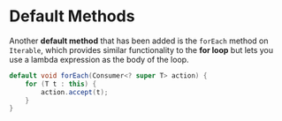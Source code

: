 # Default Methods

Another **default method** that has been added is the `forEach` method on `Iterable`, which provides similar functionality to the **for loop** but lets you use a lambda expression as the body of the loop.

```java
default void forEach(Consumer<? super T> action) {
    for (T t : this) {
        action.accept(t);
    }
}
```
